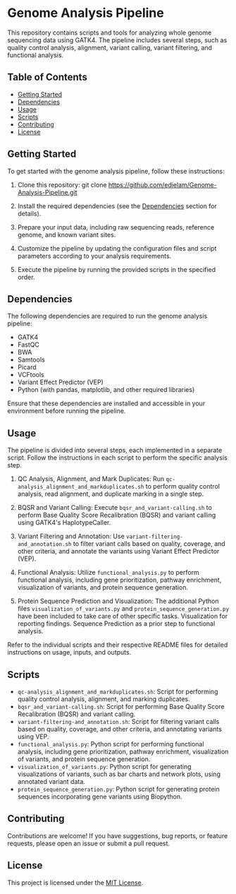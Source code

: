 # Genome Analysis Pipeline

This repository contains scripts and tools for analyzing whole genome sequencing data using GATK4. The pipeline includes several steps, such as quality control analysis, alignment, variant calling, variant filtering, and functional analysis.

## Table of Contents

- [Getting Started](#getting-started)
- [Dependencies](#dependencies)
- [Usage](#usage)
- [Scripts](#scripts)
- [Contributing](#contributing)
- [License](#license)

## Getting Started

To get started with the genome analysis pipeline, follow these instructions:

1. Clone this repository: git clone https://github.com/edielam/Genome-Analysis-Pipeline.git


2. Install the required dependencies (see the [Dependencies](#dependencies) section for details).

3. Prepare your input data, including raw sequencing reads, reference genome, and known variant sites.

4. Customize the pipeline by updating the configuration files and script parameters according to your analysis requirements.

5. Execute the pipeline by running the provided scripts in the specified order.

## Dependencies

The following dependencies are required to run the genome analysis pipeline:

- GATK4
- FastQC
- BWA
- Samtools
- Picard
- VCFtools
- Variant Effect Predictor (VEP)
- Python (with pandas, matplotlib, and other required libraries)

Ensure that these dependencies are installed and accessible in your environment before running the pipeline.

## Usage

The pipeline is divided into several steps, each implemented in a separate script. Follow the instructions in each script to perform the specific analysis step.

1. QC Analysis, Alignment, and Mark Duplicates: Run `qc-analysis_alignment_and_markduplicates.sh` to perform quality control analysis, read alignment, and duplicate marking in a single step.

2. BQSR and Variant Calling: Execute `bqsr_and_variant-calling.sh` to perform Base Quality Score Recalibration (BQSR) and variant calling using GATK4's HaplotypeCaller.

3. Variant Filtering and Annotation: Use `variant-filtering-and_annotation.sh` to filter variant calls based on quality, coverage, and other criteria, and annotate the variants using Variant Effect Predictor (VEP).

4. Functional Analysis: Utilize `functional_analysis.py` to perform functional analysis, including gene prioritization, pathway enrichment, visualization of variants, and protein sequence generation.

5. Protein Sequence Prediction and Visualization: The additional Python files `visualization_of_variants.py` and `protein_sequence_generation.py` have been included to take care of other specific tasks. Visualization for reporting findings. Sequence Prediction as a prior step to functional analysis. 

Refer to the individual scripts and their respective README files for detailed instructions on usage, inputs, and outputs.

## Scripts

- `qc-analysis_alignment_and_markduplicates.sh`: Script for performing quality control analysis, alignment, and marking duplicates.
- `bqsr_and_variant-calling.sh`: Script for performing Base Quality Score Recalibration (BQSR) and variant calling.
- `variant-filtering-and_annotation.sh`: Script for filtering variant calls based on quality, coverage, and other criteria, and annotating variants using VEP.
- `functional_analysis.py`: Python script for performing functional analysis, including gene prioritization, pathway enrichment, visualization of variants, and protein sequence generation.
- `visualization_of_variants.py`: Python script for generating visualizations of variants, such as bar charts and network plots, using annotated variant data.
- `protein_sequence_generation.py`: Python script for generating protein sequences incorporating gene variants using Biopython.

## Contributing

Contributions are welcome! If you have suggestions, bug reports, or feature requests, please open an issue or submit a pull request.

## License

This project is licensed under the [MIT License](LICENSE).

